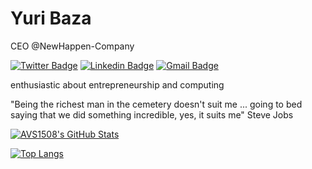 # Yuri Baza

CEO @NewHappen-Company

[![Twitter Badge](https://img.shields.io/badge/-@baza_yuri-0097ff?style=flat-square&labelColor=0097ff&logo=twitter&logoColor=white&link=https://twitter.com/baza_yuri)](https://twitter.com/baza_yuri) 
[![Linkedin Badge](https://img.shields.io/badge/-Yuri%20Baza-0097ff?style=flat-square&logo=Linkedin&logoColor=white&link=https://www.linkedin.com/in/yuri-baza-170309196/)](https://www.linkedin.com/in/yuri-baza-170309196/) 
[![Gmail Badge](https://img.shields.io/badge/-yurisbaza@gmail.com-0097ff?style=flat-square&logo=Gmail&logoColor=white&link=mailto:yurisbaza@gmail.com)](mailto:yurisbaza@gmail.com)

enthusiastic about entrepreneurship and computing

"Being the richest man in the cemetery doesn't suit me ... going to bed saying that we did something incredible, yes, it suits me" Steve Jobs

[![AVS1508's GitHub Stats](https://github-readme-stats.vercel.app/api/?username=yuriBaza23&show_icons=true&count_private=true&include_all_commits=true)](https://github.com/yuriBaza23)

[![Top Langs](https://github-readme-stats.vercel.app/api/top-langs/?username=yuriBaza23&layout=compact)](https://github.com/yuriBaza23)
